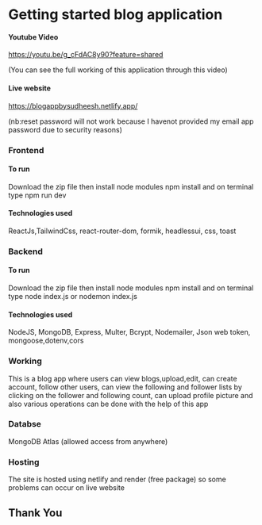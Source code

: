 # Getting started blog application

#### Youtube Video

https://youtu.be/g_cFdAC8y90?feature=shared

(You can see the full working of this application through this video)

#### Live website 

https://blogappbysudheesh.netlify.app/


(nb:reset password will not work because I havenot provided my email app password due to security reasons)

### Frontend

#### To run 

Download the zip file then install node modules npm install and on terminal type npm run dev

#### Technologies used

 ReactJs,TailwindCss, react-router-dom, formik, headlessui, css, toast

### Backend

#### To run 
Download the zip file then install node modules npm install and on terminal type node index.js or nodemon index.js

#### Technologies used
NodeJS, MongoDB, Express, Multer, Bcrypt, Nodemailer, Json web token, mongoose,dotenv,cors

### Working

This is a blog app where users can view blogs,upload,edit, can create account, follow other users, can view the following and follower lists by clicking on the follower and following count, can upload profile picture and also various operations can be done with the help of this app

### Databse

MongoDB Atlas (allowed access from anywhere)

### Hosting

The site is hosted using netlify and render (free package) so some problems can occur on live website


## Thank You